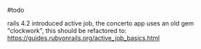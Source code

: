 
#todo

rails 4.2 introduced active job, the concerto app uses an old gem "clockwork", this should be refactored to:
https://guides.rubyonrails.org/active_job_basics.html
